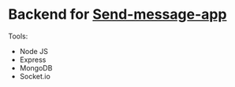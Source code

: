 # Backend for [Send-message-app](https://github.com/AndKurt/send-message-app)

Tools:

- Node JS
- Express
- MongoDB
- Socket.io

